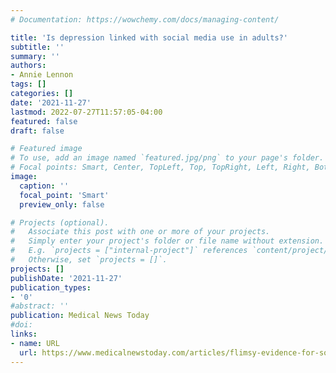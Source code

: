 ```yaml
---
# Documentation: https://wowchemy.com/docs/managing-content/

title: 'Is depression linked with social media use in adults?'
subtitle: ''
summary: ''
authors:
- Annie Lennon
tags: []
categories: []
date: '2021-11-27'
lastmod: 2022-07-27T11:57:05-04:00
featured: false
draft: false

# Featured image
# To use, add an image named `featured.jpg/png` to your page's folder.
# Focal points: Smart, Center, TopLeft, Top, TopRight, Left, Right, BottomLeft, Bottom, BottomRight.
image: 
  caption: ''
  focal_point: 'Smart'
  preview_only: false

# Projects (optional).
#   Associate this post with one or more of your projects.
#   Simply enter your project's folder or file name without extension.
#   E.g. `projects = ["internal-project"]` references `content/project/deep-learning/index.md`.
#   Otherwise, set `projects = []`.
projects: []
publishDate: '2021-11-27'
publication_types:
- '0'
#abstract: ''
publication: Medical News Today
#doi: 
links:
- name: URL
  url: https://www.medicalnewstoday.com/articles/flimsy-evidence-for-social-media-worsening-adult-mental-health
---
```

